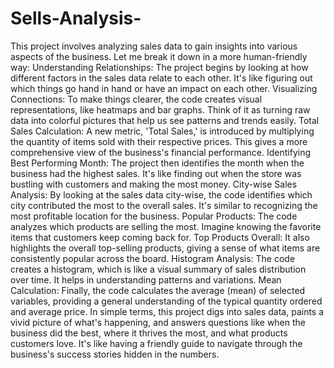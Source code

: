 # Sells-Analysis-
This project involves analyzing sales data to gain insights into various aspects of the business. Let me break it down in a more human-friendly way:
Understanding Relationships: The project begins by looking at how different factors in the sales data relate to each other. It's like figuring out which things go hand in hand or have an impact on each other.
Visualizing Connections: To make things clearer, the code creates visual representations, like heatmaps and bar graphs. Think of it as turning raw data into colorful pictures that help us see patterns and trends easily.
Total Sales Calculation: A new metric, 'Total Sales,' is introduced by multiplying the quantity of items sold with their respective prices. This gives a more comprehensive view of the business's financial performance.
Identifying Best Performing Month: The project then identifies the month when the business had the highest sales. It's like finding out when the store was bustling with customers and making the most money.
City-wise Sales Analysis: By looking at the sales data city-wise, the code identifies which city contributed the most to the overall sales. It's similar to recognizing the most profitable location for the business.
Popular Products: The code analyzes which products are selling the most. Imagine knowing the favorite items that customers keep coming back for.
Top Products Overall: It also highlights the overall top-selling products, giving a sense of what items are consistently popular across the board.
Histogram Analysis: The code creates a histogram, which is like a visual summary of sales distribution over time. It helps in understanding patterns and variations.
Mean Calculation: Finally, the code calculates the average (mean) of selected variables, providing a general understanding of the typical quantity ordered and average price.
In simple terms, this project digs into sales data, paints a vivid picture of what's happening, and answers questions like when the business did the best, where it thrives the most, and what products customers love. It's like having a friendly guide to navigate through the business's success stories hidden in the numbers.
